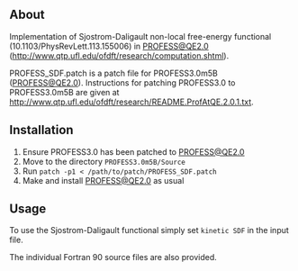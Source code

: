 ## About
Implementation of Sjostrom-Daligault non-local free-energy functional (10.1103/PhysRevLett.113.155006) in PROFESS@QE2.0 (http://www.qtp.ufl.edu/ofdft/research/computation.shtml).

PROFESS_SDF.patch is a patch file for PROFESS3.0m5B (PROFESS@QE2.0). Instructions for patching PROFESS3.0 to PROFESS3.0m5B are given at http://www.qtp.ufl.edu/ofdft/research/README.ProfAtQE.2.0.1.txt.

## Installation
1. Ensure PROFESS3.0 has been patched to PROFESS@QE2.0
2. Move to the directory `PROFESS3.0m5B/Source`
3. Run `patch -p1 < /path/to/patch/PROFESS_SDF.patch`
4. Make and install PROFESS@QE2.0 as usual

## Usage
To use the Sjostrom-Daligault functional simply set `kinetic SDF` in the input file.

The individual Fortran 90 source files are also provided.
